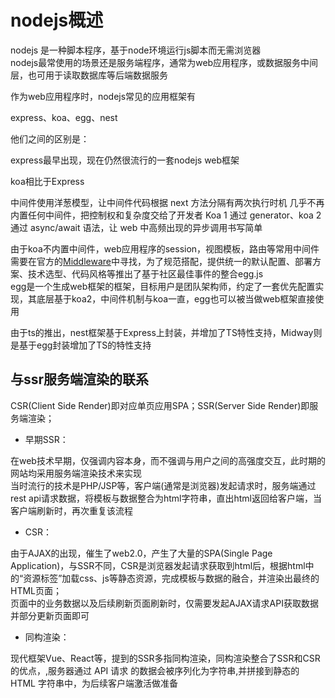 # nodejs概述

nodejs 是一种脚本程序，基于node环境运行js脚本而无需浏览器  
nodejs最常使用的场景还是服务端程序，通常为web应用程序，或数据服务中间层，也可用于读取数据库等后端数据服务  

作为web应用程序时，nodejs常见的应用框架有

express、koa、egg、nest

他们之间的区别是：

express最早出现，现在仍然很流行的一套nodejs web框架

koa相比于Express

中间件使用洋葱模型，让中间件代码根据 next 方法分隔有两次执行时机
几乎不再内置任何中间件，把控制权和复杂度交给了开发者
Koa 1 通过 generator、koa 2 通过 async/await 语法，让 web 中高频出现的异步调用书写简单

由于koa不内置中间件，web应用程序的session，视图模板，路由等常用中间件需要在官方的[Middleware](https://github.com/koajs/koa/wiki#middleware)中寻找，为了规范搭配，提供统一的默认配置、部署方案、技术选型、代码风格等推出了基于社区最佳事件的整合egg.js  
egg是一个生成web框架的框架，目标用户是团队架构师，约定了一套优先配置实现，其底层基于koa2，中间件机制与koa一直，egg也可以被当做web框架直接使用  

由于ts的推出，nest框架基于Express上封装，并增加了TS特性支持，Midway则是基于egg封装增加了TS的特性支持  

## 与ssr服务端渲染的联系

CSR(Client Side Render)即对应单页应用SPA；SSR(Server Side Render)即服务端渲染；  

- 早期SSR：

在web技术早期，仅强调内容本身，而不强调与用户之间的高强度交互，此时期的网站均采用服务端渲染技术来实现  
当时流行的技术是PHP/JSP等，客户端(通常是浏览器)发起请求时，服务端通过rest api请求数据，将模板与数据整合为html字符串，直出html返回给客户端，当客户端刷新时，再次重复该流程

- CSR：

由于AJAX的出现，催生了web2.0，产生了大量的SPA(Single Page Application)，与SSR不同，CSR是浏览器发起请求获取到html后，根据html中的“资源标签”加载css、js等静态资源，完成模板与数据的融合，并渲染出最终的HTML页面；  
页面中的业务数据以及后续刷新页面刷新时，仅需要发起AJAX请求API获取数据并部分更新页面即可  

- 同构渲染：

现代框架Vue、React等，提到的SSR多指同构渲染，同构渲染整合了SSR和CSR的优点，,服务器通过 API 请求
的数据会被序列化为字符串,并拼接到静态的 HTML 字符串中，为后续客户端激活做准备
